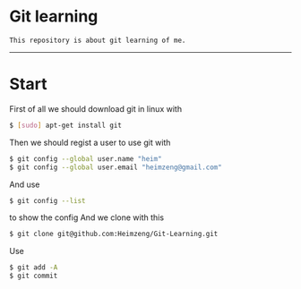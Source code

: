 # Git learning
	This repository is about git learning of me.
---------------------------------------------
# Start
First of all we should download git in linux with 	
```Bash
$ [sudo] apt-get install git
```
Then we should regist a user to use git with
```Bash
$ git config --global user.name "heim"
$ git config --global user.email "heimzeng@gmail.com"
```
And use
```Bash
$ git config --list
```
to show the config
And we clone with this
```Bash
$ git clone git@github.com:Heimzeng/Git-Learning.git
```
Use
```Bash
$ git add -A
$ git commit
```